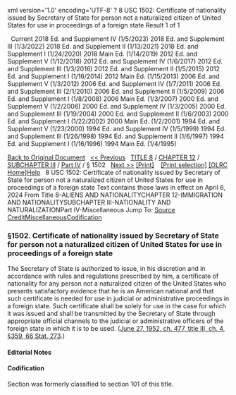 xml version='1.0' encoding='UTF-8' ?
8 USC 1502: Certificate of nationality issued by Secretary of State for person not a naturalized citizen of United States for use in proceedings of a foreign state
 Result 1 of 1
 
  
  Current
2018 Ed. and Supplement IV (1/5/2023)
2018 Ed. and Supplement III (1/3/2022)
2018 Ed. and Supplement II (1/13/2021)
2018 Ed. and Supplement I (1/24/2020)
2018 Main Ed. (1/14/2019)
2012 Ed. and Supplement V (1/12/2018)
2012 Ed. and Supplement IV (1/6/2017)
2012 Ed. and Supplement III (1/3/2016)
2012 Ed. and Supplement II (1/5/2015)
2012 Ed. and Supplement I (1/16/2014)
2012 Main Ed. (1/15/2013)
2006 Ed. and Supplement V (1/3/2012)
2006 Ed. and Supplement IV (1/7/2011)
2006 Ed. and Supplement III (2/1/2010)
2006 Ed. and Supplement II (1/5/2009)
2006 Ed. and Supplement I (1/8/2008)
2006 Main Ed. (1/3/2007)
2000 Ed. and Supplement V (1/2/2006)
2000 Ed. and Supplement IV (1/3/2005)
2000 Ed. and Supplement III (1/19/2004)
2000 Ed. and Supplement II (1/6/2003)
2000 Ed. and Supplement I (1/22/2002)
2000 Main Ed. (1/2/2001)
1994 Ed. and Supplement V (1/23/2000)
1994 Ed. and Supplement IV (1/5/1999)
1994 Ed. and Supplement III (1/26/1998)
1994 Ed. and Supplement II (1/6/1997)
1994 Ed. and Supplement I (1/16/1996)
1994 Main Ed. (1/4/1995)
  
 
  
[Back to Original Document](/view.xhtml;jsessionid=8ABE0AD8D69BAB95078773B2884BAA4D)
 
[<< Previous](#)
  
 [TITLE 8](/view.xhtml;jsessionid=8ABE0AD8D69BAB95078773B2884BAA4D?req=granuleid%3AUSC-prelim-title8&saved=%7CZ3JhbnVsZWlkOlVTQy1wcmVsaW0tdGl0bGU4LXNlY3Rpb24xNTAy%7C%7C%7C0%7Cfalse%7Cprelim&edition=prelim) / [CHAPTER 12](/view.xhtml;jsessionid=8ABE0AD8D69BAB95078773B2884BAA4D?req=granuleid%3AUSC-prelim-title8-chapter12&saved=%7CZ3JhbnVsZWlkOlVTQy1wcmVsaW0tdGl0bGU4LXNlY3Rpb24xNTAy%7C%7C%7C0%7Cfalse%7Cprelim&edition=prelim) / [SUBCHAPTER III](/view.xhtml;jsessionid=8ABE0AD8D69BAB95078773B2884BAA4D?req=granuleid%3AUSC-prelim-title8-chapter12-subchapter3&saved=%7CZ3JhbnVsZWlkOlVTQy1wcmVsaW0tdGl0bGU4LXNlY3Rpb24xNTAy%7C%7C%7C0%7Cfalse%7Cprelim&edition=prelim) / [Part IV](/view.xhtml;jsessionid=8ABE0AD8D69BAB95078773B2884BAA4D?req=granuleid%3AUSC-prelim-title8-chapter12-subchapter3-part4&saved=%7CZ3JhbnVsZWlkOlVTQy1wcmVsaW0tdGl0bGU4LXNlY3Rpb24xNTAy%7C%7C%7C0%7Cfalse%7Cprelim&edition=prelim) / § 1502
  
 [Next >>](#)
[[Print]](#)
   
 [[Print selection]](#)
[[OLRC Home]](/browse.xhtml;jsessionid=8ABE0AD8D69BAB95078773B2884BAA4D)[Help](/navHelp.xhtml;jsessionid=8ABE0AD8D69BAB95078773B2884BAA4D)
 
8 USC 1502: Certificate of nationality issued by Secretary of State for person not a naturalized citizen of United States for use in proceedings of a foreign state
Text contains those laws in effect on April 6, 2024
From Title 8-ALIENS AND NATIONALITYCHAPTER 12-IMMIGRATION AND NATIONALITYSUBCHAPTER III-NATIONALITY AND NATURALIZATIONPart IV-Miscellaneous
Jump To: [Source Credit](#sourcecredit)[Miscellaneous](#miscellaneous-note)[Codification](#codification-note)
### §1502. Certificate of nationality issued by Secretary of State for person not a naturalized citizen of United States for use in proceedings of a foreign state
The Secretary of State is authorized to issue, in his discretion and in accordance with rules and regulations prescribed by him, a certificate of nationality for any person not a naturalized citizen of the United States who presents satisfactory evidence that he is an American national and that such certificate is needed for use in judicial or administrative proceedings in a foreign state. Such certificate shall be solely for use in the case for which it was issued and shall be transmitted by the Secretary of State through appropriate official channels to the judicial or administrative officers of the foreign state in which it is to be used.
([June 27, 1952, ch. 477, title III, ch. 4, §359, 66 Stat. 273](/statviewer.htm?volume=66&page=273).)
  
#### **Editorial Notes**
#### Codification
Section was formerly classified to section 101 of this title.

